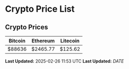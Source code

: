 # Crypto Price List

## Crypto Prices
| Bitcoin | Ethereum | Litecoin |
| ------- | -------- | -------- |
| $88636 | $2465.77 | $125.62 |
**Last Updated:** 2025-02-26 11:53 UTC
**Last Updated:** $DATE$
